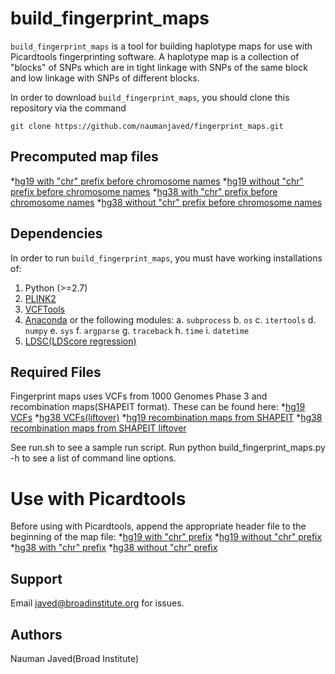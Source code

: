 
# build_fingerprint_maps 
`build_fingerprint_maps` is a tool for building haplotype maps for use with Picardtools fingerprinting software. A haplotype map is a collection of "blocks" of SNPs which are in tight linkage with SNPs of the same block and low linkage with SNPs of different blocks.

In order to download `build_fingerprint_maps`, you should clone this repository via the command
```
git clone https://github.com/naumanjaved/fingerprint_maps.git
```

## Precomputed map files
*[hg19 with "chr" prefix before chromosome names](map_files/hg19_chr.map)
*[hg19 without "chr" prefix before chromosome names](map_files/hg19_nochr.map)
*[hg38 with "chr" prefix before chromosome names](map_files/hg38_chr.map)
*[hg38 without "chr" prefix before chromosome names](map_files/hg38_nochr.map)


## Dependencies

In order to run `build_fingerprint_maps`, you must have working installations of:

1. Python (>=2.7)
1. [PLINK2](https://www.cog-genomics.org/plink2)
2. [VCFTools](http://vcftools.sourceforge.net/man_latest.html)
3. [Anaconda](https://anaconda.org/anaconda/python) or the following modules:
     a. `subprocess` 
     b. `os` 
     c. `itertools`
     d. `numpy`
     e. `sys` 
     f. `argparse`
     g. `traceback`
     h. `time`
     i. `datetime` 
4. [LDSC(LDScore regression)](https://github.com/bulik/ldsc)

## Required Files
Fingerprint maps uses VCFs from 1000 Genomes Phase 3 and recombination maps(SHAPEIT format). These can be found here: 
*[hg19 VCFs](ftp.1000genomes.ebi.ac.uk/vol1/ftp/release/20130502/) 
*[hg38 VCFs(liftover)](ftp.1000genomes.ebi.ac.uk/vol1/ftp/data_collections/1000_genomes_project/release/20181203_biallelic_SNV/)
*[hg19 recombination maps from SHAPEIT](references/genetic_map_b37.tar.gz) 
*[hg38 recombination maps from SHAPEIT liftover](references/genetic_map_hg38.tar.gz)

See run.sh to see a sample run script.
Run python build_fingerprint_maps.py -h to see a list of command line options.

# Use with Picardtools
Before using with Picardtools, append the appropriate header file to the beginning of the map file:
*[hg19 with "chr" prefix](headers/header_hg19_chr)
*[hg19 without "chr" prefix](headers/header_hg19_nochr)
*[hg38 with "chr" prefix](headers/header_hg38_chr)
*[hg38 without "chr" prefix](headers/header_hg38_nochr)

## Support

Email javed@broadinstitute.org for issues.

## Authors

Nauman Javed(Broad Institute)


